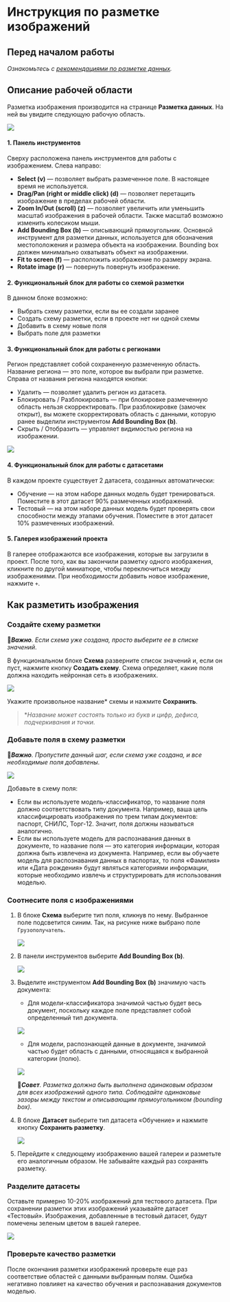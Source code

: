 # Инструкция по разметке изображений

## Перед началом работы
*Ознакомьтесь с [рекомендациями по разметке данных](https://github.com/PrimoRPA/Docs.Rus/blob/1299-%D0%BD%D0%B0%D0%BF%D0%B8%D1%81%D0%B0%D1%82%D1%8C-%D0%B4%D0%BE%D0%BA%D1%83%D0%BC%D0%B5%D0%BD%D1%82-%D0%BF%D0%BE-primoai/primo-ai/other/datalabeling-requirements.md).*


## Описание рабочей области

Разметка изображения производится на странице **Разметка данных**. На ней вы увидите следующую рабочую область.

![](<../../../../.gitbook/assets1/primo-ai/user-guide/labeling-workspace.png>)

#### 1. Панель инструментов

Сверху расположена панель инструментов для работы с изображением. Слева направо:
* **Select (v)** — позволяет выбрать размеченное поле. В настоящее время не используется.
* **Drag/Pan (right or middle click) (d)** — позволяет перетащить изображение в пределах рабочей области.
* **Zoom In/Out (scroll)  (z)** — позволяет увеличить или уменьшить масштаб изображения в рабочей области. Также масштаб возможно изменить колесиком мыши.
* **Add Bounding Box (b)** — описывающий прямоугольник. Основной инструмент для разметки данных, используется для обозначения местоположения и размера объекта на изображении. Bounding box должен минимально охватывать объект на изображении.
* **Fit to screen (f)** — расположить изображение по размеру экрана.
* **Rotate image (r)** — повернуть повернуть изображение. 

#### 2. Функциональный блок для работы со схемой разметки
В данном блоке возможно:
* Выбрать схему разметки, если вы ее создали заранее
* Создать схему разметки, если в проекте нет ни одной схемы
* Добавить в схему новые поля
* Выбрать поле для разметки

#### 3. Функциональный блок для работы с регионами

Регион представляет собой сохраненную размеченную область. Название региона — это поле, которое вы выбрали при разметке. Справа от названия региона находятся кнопки:
* Удалить — позволяет удалить регион из датасета.
* Блокировать / Разблокировать — при блокировке размеченную область нельзя скорректировать. При разблокировке (замочек открыт), вы можете скорректировать область с данными, которую ранее выделили инструментом **Add Bounding Box (b)**.
* Скрыть / Отобразить — управляет видимостью региона на изображении.

![](<../../../../.gitbook/assets1/primo-ai/user-guide/regions-labeling.png>)


#### 4. Функциональный блок для работы с датасетами

В каждом проекте существует 2 датасета, созданных автоматически:
* Обучение — на этом наборе данных модель будет тренироваться. Поместите в этот датасет 90% размеченных изображений.
* Тестовый — на этом наборе данных модель будет проверять свои способности между этапами обучения. Поместите в этот датасет 10% размеченных изображений.

#### 5. Галерея изображений проекта

В галерее отображаются все изображения, которые вы загрузили в проект. После того, как вы закончили разметку одного изображения, кликните по другой миниатюре, чтобы переключиться между изображениями. При необходимости добавить новое изображение, нажмите `+`. 


## Как разметить изображения

### Создайте схему разметки

:large_orange_diamond:***Важно**. Если схема уже создана, просто выберите ее в списке значений*.

В функциональном блоке **Схема** разверните список значений и, если он пуст, нажмите кнопку **Создать схему**. Схема определяет, какие поля должна находить нейронная сеть в изображениях. 

![](<../../../../.gitbook/assets1/primo-ai/classifier-5.png>)

Укажите произвольное название\* схемы и нажмите **Сохранить**. 

> \**Название может состоять только из букв и цифр, дефиса, подчеркивания и точки.*

### Добавьте поля в схему разметки
:large_orange_diamond:***Важно**. Пропустите данный шаг, если схема уже создана, и все необходимые поля добавлены*.

![](<../../../../.gitbook/assets1/primo-ai/user-guide/block-scheme-addfield.png>)

Добавьте в схему поля: 
* Если вы используете модель-классификатор, то название поля должно соответствовать типу документа. Например, ваша цель классифицировать изображения по трем типам документов: паспорт, СНИЛС, Торг-12. Значит, поля должны называться аналогично.
* Если вы используете модель для распознавания данных в документе, то название поля — это категория информации, которая должна быть извлечена из документа. Например, если вы обучаете модель для распознавания данных в паспортах, то поля «Фамилия» или «Дата рождения» будут являться категориями информации, которые необходимо извлечь и структурировать для использования моделью. 


### Соотнесите поля с изображениями

1. В блоке **Схема** выберите тип поля, кликнув по нему. Выбранное поле подсветится синим. Так, на рисунке ниже выбрано поле `Грузополучатель`.

   ![](<../../../../.gitbook/assets1/primo-ai/user-guide/field-choosed.png>)

2. В панели инструментов выберите **Add Bounding Box (b)**.

   ![](<../../../../.gitbook/assets1/primo-ai/classifier-bounding-box.png>)

3. Выделите инструментом **Add Bounding Box (b)** значимую часть документа:
   * Для модели-классификатора значимой частью будет весь документ, поскольку каждое поле представляет собой определенный тип документа.

   ![](<../../../../.gitbook/assets1/primo-ai/classifier-9.png>)

   * Для модели, распознающей данные в документе, значимой частью будет область с данными, относящаяся к выбранной категории (полю). 

   ![](<../../../../.gitbook/assets1/primo-ai/user-guide/labeling-shipper-field.png>)


   :large_blue_diamond:***Совет**. Разметка должна быть выполнена одинаковым образом для всех изображений одного типа. Соблюдайте одинаковые зазоры между текстом и описывающим прямоугольником (bounding box).*

5. В блоке **Датасет** выберите тип датасета «Обучение» и нажмите кнопку **Сохранить разметку**.

   ![](<../../../../.gitbook/assets1/primo-ai/classifier-9-2.png>)

6. Перейдите к следующему изображению вашей галереи и разметьте его аналогичным образом. Не забывайте каждый раз сохранять разметку.


### Разделите датасеты

Оставьте примерно 10-20% изображений для тестового датасета. При сохранении разметки этих изображений указывайте датасет «Тестовый». Изображения, добавленные в тестовый датасет, будут помечены зеленым цветом в вашей галерее.

![](<../../../../.gitbook/assets1/primo-ai/classifier-test-dataset.png>)


### Проверьте качество разметки

После окончания разметки изображений проверьте еще раз соответствие областей с данными выбранным полям. Ошибка негативно повлияет на качество обучения и распознавания документов моделью.

